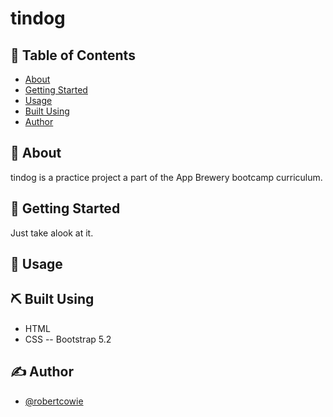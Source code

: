 # tindog

## 📝 Table of Contents

- [About](#about)
- [Getting Started](#getting_started)
- [Usage](#usage)
- [Built Using](#built_using)
- [Author](#author)

## 🧐 About <a name = "about"></a>

tindog is a practice project a part of the App Brewery bootcamp curriculum.

## 🏁 Getting Started <a name = "getting_started"></a>

Just take alook at it.

## 🎈 Usage <a name = "usage"></a>


## ⛏️ Built Using <a name = "built_using"></a>

- HTML
- CSS
-- Bootstrap 5.2

## ✍️ Author <a name = "author"></a>

- [@robertcowie](https://github.com/robertcowie)
